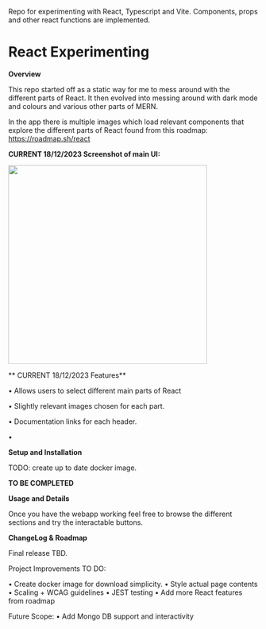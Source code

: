 Repo for experimenting with React, Typescript and Vite. Components, props and other react functions are implemented.
# React Experimenting
**Overview**

This repo started off as a static way for me to mess around with the different parts of React. It then evolved into messing around with dark mode and colours and various other parts of MERN.

In the app there is multiple images which load relevant components that explore the different parts of React found from this roadmap: https://roadmap.sh/react


**CURRENT 18/12/2023 Screenshot of main UI:**

<img src="![image](https://github.com/LukeSutton0/react-experimenting/assets/80263461/a55757dc-c7ce-4805-b29b-6e58b9ca693f)" width="400">



** CURRENT 18/12/2023 Features** 

• Allows users to select different main parts of React

• Slightly relevant images chosen for each part.

• Documentation links for each header.

• 




**Setup and Installation**

TODO: create up to date docker image.

**TO BE COMPLETED**





**Usage and Details**

Once you have the webapp working feel free to browse the different sections and try the interactable buttons. 


**ChangeLog & Roadmap**

Final release TBD.

Project Improvements TO DO:

• Create docker image for download simplicity.
• Style actual page contents
• Scaling + WCAG guidelines
• JEST testing
• Add more React features from roadmap

Future Scope:
• Add Mongo DB support and interactivity

